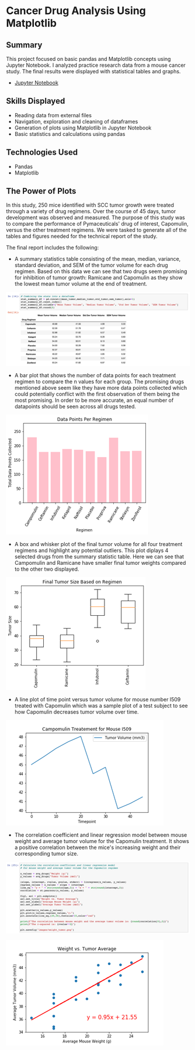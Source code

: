 # Cancer Drug Analysis Using Matplotlib 

## Summary 
This project focused on basic pandas and Matplotlib concepts using Jupyter Notebook. I analyzed practice research data from a mouse cancer study. The final results were displayed with statistical tables and graphs. 

* [Jupyter Notebook](https://nbviewer.jupyter.org/github/kasiakalemba/Matplotlib-Cancer-Study/blob/master/Pymaceuticals.ipynb#/) 

## Skills Displayed
* Reading data from external files 
* Navigation, exploration and cleaning of dataframes 
* Generation of plots using Matplotlib in Jupyter Notebook
* Basic statistics and calculations using pandas 

## Technologies Used
* Pandas 
* Matplotlib

## The Power of Plots 
In this study, 250 mice identified with SCC tumor growth were treated through a variety of drug regimens. Over the course of 45 days, tumor development was observed and measured. The purpose of this study was to compare the performance of Pymaceuticals' drug of interest, Capomulin, versus the other treatment regimens. We were tasked to generate all of the tables and figures needed for the technical report of the study. 

The final report includes the following: 
* A summary statistics table consisting of the mean, median, variance, standard deviation, and SEM of the tumor volume for each drug regimen. Based on this data we can see that two drugs seem promising for inhibition of tumor growth: Ramicane and Capomulin as they show the lowest mean tumor volume at the end of treatment. 

![](images/fig2.png)

* A bar plot that shows the number of data points for each treatment regimen to compare the n values for each group. The promising drugs mentioned above seem like they have more data points collected which could potentially conflict with the first observation of them being the most promising. In order to be more accurate, an equal number of datapoints should be seen across all drugs tested. 


![](images/datapointss.png)

* A box and whisker plot of the final tumor volume for all four treatment regimens and highlight any potential outliers. This plot diplays 4 selected drugs from the summary statistic table. Here we can see that Campomulin and Ramicane have smaller final tumor weights compared to the other two displayed. 


![](images/finaltumor.png)

* A line plot of time point versus tumor volume for mouse number l509 treated with Capomulin which was a sample plot of a test subject to see how Capomulin decreases tumor volume over time. 


![](images/campomulin_mousel509.png)

* The correlation coefficient and linear regression model between mouse weight and average tumor volume for the Capomulin treatment. It shows a positive correlation between the mice's increasing weight and their corresponding tumor size. 


![](images/fig3.png)


![](images/weight_tumor.png)
















